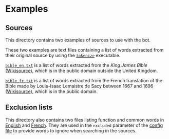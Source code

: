 # Examples

## Sources

This directory contains two examples of sources to use with the bot.

These two examples are text files containing a list of words extracted from
their original source by using the [`tokenize`](../src/bin/tokenize.rs)
executable.

[`bible_en.txt`](bible_en.txt) is a list of words extracted from the
*King James Bible*
([Wikisource](https://en.wikisource.org/wiki/Bible_(King_James))), which is in
the public domain outside the United Kingdom.

[`bible_fr.txt`](bible_fr.txt) is a list of words extracted from the French
translation of the Bible made by Louis-Isaac Lemaistre de Sacy between 1667 and
1696 ([Wikisource](https://fr.wikisource.org/wiki/Bible_Sacy)), which is in the
public domain.

## Exclusion lists

This directory also contains two files listing function and common words in
[English](ignored_en.txt) and [French](ignored_fr.txt). They are used in the
`excluded` parameter of the [config file](../config.yaml.example) to provide
words to ignore when searching in the sources.
